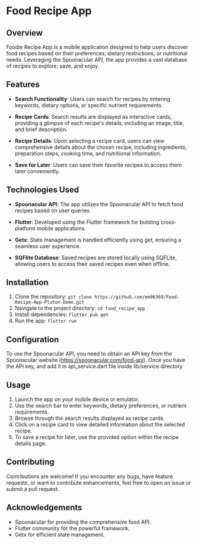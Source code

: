 # Food Recipe App

## Overview

Foodie Recipe App is a mobile application designed to help users discover food recipes based on their preferences, dietary restrictions, or nutritional needs. Leveraging the Spoonacular API, the app provides a vast database of recipes to explore, save, and enjoy.

## Features

- **Search Functionality**: Users can search for recipes by entering keywords, dietary options, or specific nutrient requirements.

- **Recipe Cards**: Search results are displayed as interactive cards, providing a glimpse of each recipe's details, including an image, title, and brief description.

- **Recipe Details**: Upon selecting a recipe card, users can view comprehensive details about the chosen recipe, including ingredients, preparation steps, cooking time, and nutritional information.

- **Save for Later**: Users can save their favorite recipes to access them later conveniently.

## Technologies Used

- **Spoonacular API**: The app utilizes the Spoonacular API to fetch food recipes based on user queries.

- **Flutter**: Developed using the Flutter framework for building cross-platform mobile applications.

- **Getx**: State management is handled efficiently using get, ensuring a seamless user experience.

- **SQFlite Database**: Saved recipes are stored locally using SQFLite, allowing users to access their saved recipes even when offline.

## Installation

1. Clone the repository: `git clone https://github.com/mm06369/Food-Recipe-App-Pluton-Demo.git`
2. Navigate to the project directory: `cd food_recipe_app`
3. Install dependencies: `flutter pub get`
4. Run the app: `flutter run`

## Configuration

To use the Spoonacular API, you need to obtain an API key from the Spoonacular website (https://spoonacular.com/food-api). Once you have the API key, and add it in api_service.dart file inside lib/service directory


## Usage

1. Launch the app on your mobile device or emulator.
2. Use the search bar to enter keywords, dietary preferences, or nutrient requirements.
3. Browse through the search results displayed as recipe cards.
4. Click on a recipe card to view detailed information about the selected recipe.
5. To save a recipe for later, use the provided option within the recipe details page.

## Contributing

Contributions are welcome! If you encounter any bugs, have feature requests, or want to contribute enhancements, feel free to open an issue or submit a pull request.

## Acknowledgements

- Spoonacular for providing the comprehensive food API.
- Flutter community for the powerful framework.
- Getx for efficient state management.


